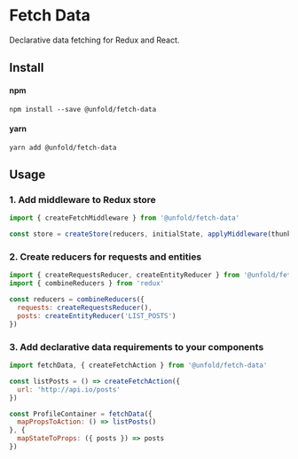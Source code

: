 # Fetch Data

Declarative data fetching for Redux and React.

## Install

#### npm
`npm install --save @unfold/fetch-data`

#### yarn
`yarn add @unfold/fetch-data`

## Usage

### 1. Add middleware to Redux store
```javascript
import { createFetchMiddleware } from '@unfold/fetch-data'

const store = createStore(reducers, initialState, applyMiddleware(thunk, createFetchMiddleware()))
```

### 2. Create reducers for requests and entities
```javascript
import { createRequestsReducer, createEntityReducer } from '@unfold/fetch-data'
import { combineReducers } from 'redux'

const reducers = combineReducers({
  requests: createRequestsReducer(),
  posts: createEntityReducer('LIST_POSTS')
})
```

### 3. Add declarative data requirements to your components
```javascript
import fetchData, { createFetchAction } from '@unfold/fetch-data'

const listPosts = () => createFetchAction({
  url: 'http://api.io/posts'
})

const ProfileContainer = fetchData({
  mapPropsToAction: () => listPosts()
}, {
  mapStateToProps: ({ posts }) => posts
})
```
